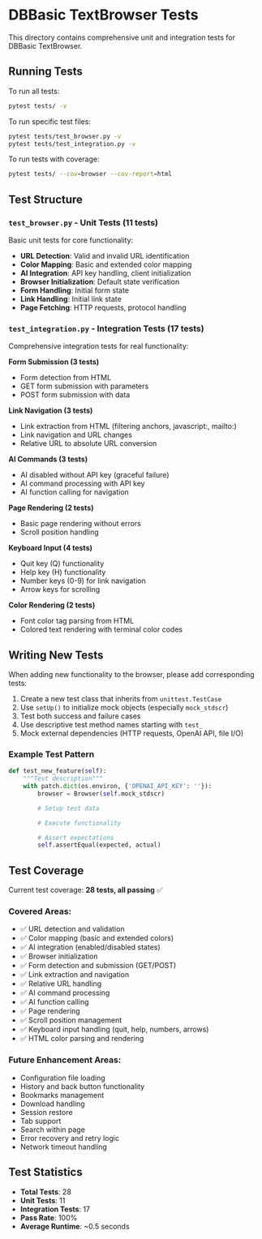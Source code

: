 # DBBasic TextBrowser Tests

This directory contains comprehensive unit and integration tests for DBBasic TextBrowser.

## Running Tests

To run all tests:

```bash
pytest tests/ -v
```

To run specific test files:

```bash
pytest tests/test_browser.py -v
pytest tests/test_integration.py -v
```

To run tests with coverage:

```bash
pytest tests/ --cov=browser --cov-report=html
```

## Test Structure

### `test_browser.py` - Unit Tests (11 tests)
Basic unit tests for core functionality:
- **URL Detection**: Valid and invalid URL identification
- **Color Mapping**: Basic and extended color mapping
- **AI Integration**: API key handling, client initialization
- **Browser Initialization**: Default state verification
- **Form Handling**: Initial form state
- **Link Handling**: Initial link state
- **Page Fetching**: HTTP requests, protocol handling

### `test_integration.py` - Integration Tests (17 tests)
Comprehensive integration tests for real functionality:

**Form Submission (3 tests)**
- Form detection from HTML
- GET form submission with parameters
- POST form submission with data

**Link Navigation (3 tests)**
- Link extraction from HTML (filtering anchors, javascript:, mailto:)
- Link navigation and URL changes
- Relative URL to absolute URL conversion

**AI Commands (3 tests)**
- AI disabled without API key (graceful failure)
- AI command processing with API key
- AI function calling for navigation

**Page Rendering (2 tests)**
- Basic page rendering without errors
- Scroll position handling

**Keyboard Input (4 tests)**
- Quit key (Q) functionality
- Help key (H) functionality
- Number keys (0-9) for link navigation
- Arrow keys for scrolling

**Color Rendering (2 tests)**
- Font color tag parsing from HTML
- Colored text rendering with terminal color codes

## Writing New Tests

When adding new functionality to the browser, please add corresponding tests:

1. Create a new test class that inherits from `unittest.TestCase`
2. Use `setUp()` to initialize mock objects (especially `mock_stdscr`)
3. Test both success and failure cases
4. Use descriptive test method names starting with `test_`
5. Mock external dependencies (HTTP requests, OpenAI API, file I/O)

### Example Test Pattern

```python
def test_new_feature(self):
    """Test description"""
    with patch.dict(os.environ, {'OPENAI_API_KEY': ''}):
        browser = Browser(self.mock_stdscr)

        # Setup test data

        # Execute functionality

        # Assert expectations
        self.assertEqual(expected, actual)
```

## Test Coverage

Current test coverage: **28 tests, all passing** ✅

### Covered Areas:
- ✅ URL detection and validation
- ✅ Color mapping (basic and extended colors)
- ✅ AI integration (enabled/disabled states)
- ✅ Browser initialization
- ✅ Form detection and submission (GET/POST)
- ✅ Link extraction and navigation
- ✅ Relative URL handling
- ✅ AI command processing
- ✅ AI function calling
- ✅ Page rendering
- ✅ Scroll position management
- ✅ Keyboard input handling (quit, help, numbers, arrows)
- ✅ HTML color parsing and rendering

### Future Enhancement Areas:
- Configuration file loading
- History and back button functionality
- Bookmarks management
- Download handling
- Session restore
- Tab support
- Search within page
- Error recovery and retry logic
- Network timeout handling

## Test Statistics

- **Total Tests**: 28
- **Unit Tests**: 11
- **Integration Tests**: 17
- **Pass Rate**: 100%
- **Average Runtime**: ~0.5 seconds
